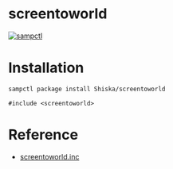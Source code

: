 # screentoworld

[![sampctl](https://shields.southcla.ws/badge/sampctl-screentoworld-2f2f2f.svg?style=for-the-badge)](https://github.com/Shiska/screentoworld)

# Installation

```bash
sampctl package install Shiska/screentoworld
```

```pawn
#include <screentoworld>
```

# Reference

* [screentoworld.inc](https://shiska.github.io/screentoworld/1.0/screentoworld.xml#index)